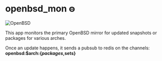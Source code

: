 openbsd_mon ꙫ
=============
![OpenBSD](https://raw.github.com/qbit/openbsd_mon/master/banner1.gif)

This app monitors the primary OpenBSD mirror for updated snapshots or
packages for various arches. 

Once an update happens, it sends a pubsub to redis on the channels: **openbsd:$arch:{$packages,$sets}**
